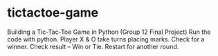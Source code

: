 # tictactoe-game
Building a Tic-Tac-Toe  Game in Python (Group 12 Final Project)
Run the code with python. 
Player X & O take turns placing marks.
Check for a winner. 
Check result – Win or Tie.
Restart for another round.
